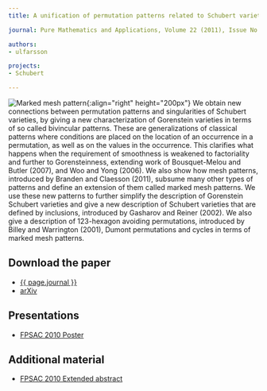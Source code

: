 ```yaml
---
title: A unification of permutation patterns related to Schubert varieties

journal: Pure Mathematics and Applications, Volume 22 (2011), Issue No. 2

authors:
- ulfarsson

projects:
- Schubert

---
```

![Marked mesh pattern]({{site.baseurl}}/assets/img/unific.png){:align="right" height="200px"}
We obtain new connections between permutation patterns and singularities of
Schubert varieties, by giving a new characterization of Gorenstein varieties in
terms of so called bivincular patterns. These are generalizations of classical
patterns where conditions are placed on the location of an occurrence in a
permutation, as well as on the values in the occurrence. This clarifies what
happens when the requirement of smoothness is weakened to factoriality and
further to Gorensteinness, extending work of Bousquet-Melou and Butler (2007),
and Woo and Yong (2006). We also show how mesh patterns, introduced by Branden
and Claesson (2011), subsume many other types of patterns and define an
extension of them called marked mesh patterns. We use these new patterns to
further simplify the description of Gorenstein Schubert varieties and give a
new description of Schubert varieties that are defined by inclusions,
introduced by Gasharov and Reiner (2002). We also give a description of
123-hexagon avoiding permutations, introduced by Billey and Warrington (2001),
Dumont permutations and cycles in terms of marked mesh patterns.

## Download the paper
- [{{ page.journal }}](http://puma.dimai.unifi.it/22_2/ulfarsson.pdf)
- [arXiv](http://arxiv.org/abs/1002.4361)

## Presentations
- [FPSAC 2010 Poster]({{site.baseurl}}/assets/add/unific/unific-fpsac2010-poster.pdf)

## Additional material
- [FPSAC 2010 Extended abstract](http://www.dmtcs.org/dmtcs-ojs/index.php/proceedings/article/view/dmAN0182)

